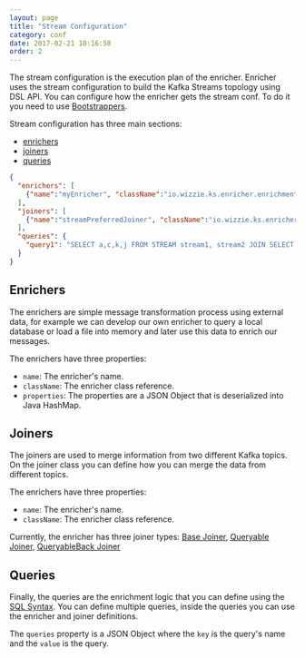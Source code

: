 ```yaml
---
layout: page
title: "Stream Configuration"
category: conf
date: 2017-02-21 10:16:50
order: 2
---
```


The stream configuration is the execution plan of the enricher. Enricher uses the stream configuration to build the Kafka Streams topology using DSL API. You can configure how the enricher gets the stream conf. To do it you need to use [Bootstrappers](http://wizzie-io.github.io/enricher/bootstrapper/definition-bootstrapper.html).

Stream configuration has three main sections:

* [enrichers](http://wizzie-io.github.io/enricher/conf/stream-configuration.html#enrichers)
* [joiners](http://wizzie-io.github.io/enricher/conf/stream-configuration.html#joiners)
* [queries](http://wizzie-io.github.io/enricher/conf/stream-configuration.html#queries)

```json
{
  "enrichers": [
    {"name":"myEnricher", "className":"io.wizzie.ks.enricher.enrichment.simple.MyCustomEnricher", "properties":{"property1":"value1", "property2":"value2"}}
  ],
  "joiners": [
    {"name":"streamPreferredJoiner", "className":"io.wizzie.ks.enricher.enrichment.join.impl.StreamPreferredJoiner"}
  ],
  "queries": {
    "query1": "SELECT a,c,k,j FROM STREAM stream1, stream2 JOIN SELECT v FROM TABLE table1 USING streamPreferred INSERT INTO TABLE output"
  }
}
```

## Enrichers

The enrichers are simple message transformation process using external data, for example we can develop our own enricher to query a local database or load a file into memory and later use this data to enrich our messages. 

The enrichers have three properties:
* `name`: The enricher's name.
* `className`: The enricher class reference.
* `properties`: The properties are a JSON Object that is deserialized into Java HashMap.

## Joiners

The joiners are used to merge information from two different Kafka topics. On the joiner class you can define how you can merge the data from different topics.

The enrichers have three properties:
* `name`: The enricher's name.
* `className`: The enricher class reference.

Currently, the enricher has three joiner types: [Base Joiner](http://wizzie-io.github.io/enricher/joiners/base-joiners.html), [Queryable Joiner](http://wizzie-io.github.io/enricher/joiners/queryable-joiners.html), [QueryableBack Joiner](http://wizzie-io.github.io/enricher/joiners/queryableback-joiners.html)

## Queries

Finally, the queries are the enrichment logic that you can define using the [SQL Syntax](http://wizzie-io.github.io/enricher/conf/sql-syntax.html). You can define multiple queries, inside the queries you can use the enricher and joiner definitions.

The `queries` property is a JSON Object where the `key` is the query's name and the `value` is the query.


